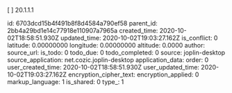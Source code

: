 [ ] 20.1.1.1

id: 6703dcd15b4f491b8f8d4584a790ef58
parent_id: 2bb4a29bd1e14c77918e110907a7965a
created_time: 2020-10-02T18:58:51.930Z
updated_time: 2020-10-02T19:03:27.162Z
is_conflict: 0
latitude: 0.00000000
longitude: 0.00000000
altitude: 0.0000
author: 
source_url: 
is_todo: 0
todo_due: 0
todo_completed: 0
source: joplin-desktop
source_application: net.cozic.joplin-desktop
application_data: 
order: 0
user_created_time: 2020-10-02T18:58:51.930Z
user_updated_time: 2020-10-02T19:03:27.162Z
encryption_cipher_text: 
encryption_applied: 0
markup_language: 1
is_shared: 0
type_: 1